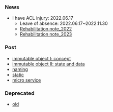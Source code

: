 ### News  
- I have ACL injury: 2022.06.17
    - Leave of absence: 2022.06.17~2022.11.30
    - [Rehabilitation note_2022](https://docs.google.com/document/d/1TR7XZw0wRNqMmsUnf-f2GO2urjwLKBanJM9dJQePw58/edit?usp=sharing)   
    - [Rehabilitation note_2023](https://docs.google.com/document/d/1GDOack_Uf0pv5ZoWO0emTzveGV7XfXYMiMN1nPnGByU/edit?usp=sharing)  

### Post 
- [immutable object I: concept](/post/immutable.md)  
- [immutable object II: state and data](/post/stateAndData.md)  
- [naming](/post/name.md)
- [static](/post/static.md)
- [micro service](/post/micro-service.md)

### Deprecated
- [old](/old/index.md)
